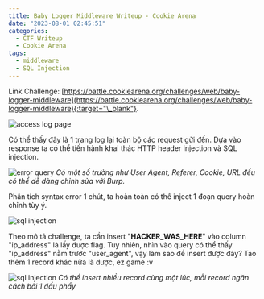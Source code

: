 ```yaml
---
title: Baby Logger Middleware Writeup - Cookie Arena
date: "2023-08-01 02:45:51"
categories:
  - CTF Writeup
  - Cookie Arena
tags:
  - middleware
  - SQL Injection
---
```


Link Challenge: [https://battle.cookiearena.org/challenges/web/baby-logger-middleware](https://battle.cookiearena.org/challenges/web/baby-logger-middleware){:target="\_blank"}.

![access log page](/posts/BabyLoggerMiddleware/access-log.PNG)

Có thể thấy đây là 1 trang log lại toàn bộ các request gửi đến. Dựa vào response ta có thể tiến hành khai thác HTTP header injection và SQL injection.

![error query](/posts/BabyLoggerMiddleware/error-sql.png)
_Có một số trường như User Agent, Referer, Cookie, URL đều có thể dễ dàng chỉnh sửa với Burp._

Phân tích syntax error 1 chút, ta hoàn toàn có thể inject 1 đoạn query hoàn chỉnh tùy ý.

![sql injection](/posts/BabyLoggerMiddleware/sql-injection-1.png)

Theo mô tả challenge, ta cần insert "**HACKER_WAS_HERE**" vào column "ip_address" là lấy được flag. Tuy nhiên, nhìn vào query có thể thấy "ip_address" nằm trước "user_agent", vậy làm sao để insert được đây? Tạo thêm 1 record khác nữa là được, ez game :v

![sql injection](/posts/BabyLoggerMiddleware/sql-injection-2.png)
_Có thể insert nhiều record cùng một lúc, mỗi record ngăn cách bởi 1 dấu phẩy_
